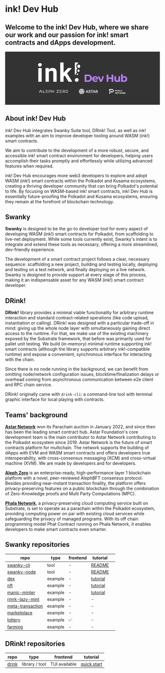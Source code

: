 # ink! Dev Hub <br/>

## Welcome to the ink! Dev Hub, where we share our work and our passion for ink! smart contracts and dApps development.

![ink!devhub](https://github.com/inkdevhub/brand-assets/blob/main/PNG/ink!devhub%20github%20banner.png)

## About ink! Dev Hub
ink! Dev Hub integrates Swanky Suite tool, DRink! Tool, as well as ink! examples with an aim to improve developer tooling around WASM (ink!) smart contracts. 

We aim to contribute to the development of a more robust, secure, and accessible ink! smart contract environment for developers, helping users accomplish their tasks promptly and effortlessly while utilizing advanced features when required.

ink! Dev Hub encourages more web3 developers to explore and adopt WASM (ink!) smart contracts within the Polkadot and Kusama ecosystems, creating a thriving developer community that can bring Polkadot's potential to life. By focusing on WASM-based ink! smart contracts, ink! Dev Hub is essentially future-proofing the Polkadot and Kusama ecosystems, ensuring they remain at the forefront of blockchain technology.

## Swanky
**Swanky** is designed to be the go-to developer tool for every aspect of developing WASM (ink!) smart contracts for Polkadot, from scaffolding to live-net deployment. While some tools currently exist, Swanky's intent is to integrate and extend these tools as necessary, offering a more streamlined, dev-friendly experience.

The development of a smart contract project follows a clear, necessary sequence: scaffolding a new project, building and testing locally, deploying and testing on a test network, and finally deploying on a live network. Swanky is designed to provide support at every stage of this process, making it an indispensable asset for any WASM (ink!) smart contract developer.

## DRink!
**DRink!** library provides a minimal viable functionality for arbitrary runtime interaction and standard contract-related operations (like code upload, instantiation or calling). DRink! was designed with a particular trade-off in mind: giving up the whole node layer with simultaneously gaining direct access to the runtime. For that, we make use of the existing machinery exposed by the Substrate framework, that before was primarily used for pallet unit testing. We build (in-memory) minimal runtime supporting ink! smart contracts (although the library supports arbitrary ink!-compatible runtime) and expose a convenient, synchronous interface for interacting with the chain.

Since there is no node running in the background, we can benefit from omitting node/network configuration issues, blocktime/finalization delays or overhead coming from asynchronous communication between e2e client and RPC chain service.

DRink! originally came with `drink-cli`: a command-line tool with terminal graphic interface for local playing with contracts.


## Teams' background 

**[Astar Network](https://astar.network/)** won its Parachain auction in January 2022, and since then has been the leading smart contract hub. Astar Foundation's core development team is the main contributor to Astar Network contributing to the Polkadot ecosystem since 2019. Astar Network is the future of smart contracts platform for multichain. The network supports the building of dApps with EVM and WASM smart contracts and offers developers true interoperability, with cross-consensus messaging (XCM) and cross-virtual machine (XVM). We are made by developers and for developers.

[**Aleph Zero**](http://alephzero.org/) is an enterprise-ready, high-performance layer 1 blockchain platform with a novel, peer-reviewed AlephBFT consensus protocol. Besides providing near-instant transaction finality, the platform offers privacy-preserving features on a public blockchain through the combination of Zero-Knowledge proofs and Multi Party Computations (MPC).

[**Phala Network**](https://www.phala.network/), a privacy-preserving cloud computing service built on Substrate, is set to operate as a parachain within the Polkadot ecosystem, providing computing power on par with existing cloud services while safeguarding the privacy of managed programs. With its off chain programming model Phat Contract running on Phala Network, it enables developers to make smart contracts even smarter.


## Swanky repositories

| repo  | type  | frontend  | tutorial  |   |
|---|---|---|---|---|
| [swanky-cli](https://github.com/swankyhub/swanky-cli)  | tool  | -  | [README](https://github.com/swankyhub/swanky-cli/blob/master/README.md)  |   |
| [swanky-node](https://github.com/swankyhub/swanky-node)  | tool  | -  | [README](https://github.com/swankyhub/swanky-node/blob/main/README.md)  |   |
| [dex](https://github.com/swankyhub/dex)   | example  | -  | [tutorial](https://docs.astar.network/docs/build/wasm/from-zero-to-ink-hero/dex/)  |   |
| [nft](https://github.com/swankyhub/nft)   | example  | -  | [tutorial](https://docs.astar.network/docs/build/wasm/from-zero-to-ink-hero/nft/)  |   |
| [manic-minter ](https://github.com/swankyhub/manic-minter)  | example  | -  | [tutorial](https://docs.astar.network/docs/build/wasm/from-zero-to-ink-hero/manic-minter/)  |   |
| [rmrk-lazy-mint](https://github.com/swankyhub/rmrk-lazy-mint)   | example  | -  | -  |   |
| [meta-transaction](https://github.com/swankyhub/meta-transaction)   | example  | -  | -  |   |
| [marketplace](https://github.com/swankyhub/marketplace)   | example  | -  | -  |   |
| [lottery](https://github.com/swankyhub/wasm-lottery)  | example  | ✅  | -  |   |
| [farming](https://github.com/swankyhub/farming)  | example  | -  | -  |   |


## DRink! repositories

| repo  | type  | frontend  | tutorial  |
|---|---|---|---|
| [drink](https://github.com/inkdevhub/drink) | library / tool | TUI available | [quick start](https://github.com/inkdevhub/drink/tree/main/examples/quick-start-with-drink) |

